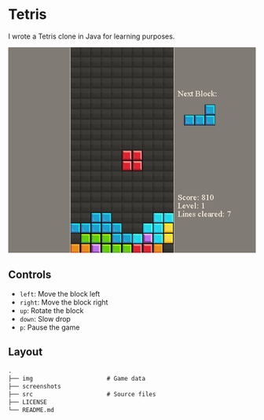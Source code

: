 Tetris
======

I wrote a Tetris clone in Java for learning purposes. 

<img src="https://github.com/samuelyuan/Tetris/raw/master/screenshots/game.png" alt="Game" />

Controls
---
* `left`: Move the block left
* `right`: Move the block right
* `up`: Rotate the block
* `down`:  Slow drop
* `p`: Pause the game

Layout
---
    .
    ├── img                     # Game data
    ├── screenshots             
    ├── src                     # Source files
    ├── LICENSE
    └── README.md
